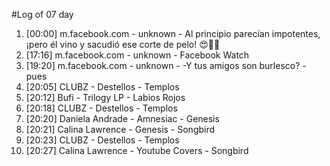 #Log of 07 day

1. [00:00] m.facebook.com - unknown - Al principio parecían impotentes, ¡pero él vino y sacudió ese corte de pelo! 😍💈🔥
1. [17:16] m.facebook.com - unknown - Facebook Watch
1. [19:20] m.facebook.com - unknown - -Y tus amigos son burlesco? -pues
1. [20:05] CLUBZ - Destellos - Templos
1. [20:12] Bufi - Trilogy LP - Labios Rojos
1. [20:18] CLUBZ - Destellos - Templos
1. [20:20] Daniela Andrade - Amnesiac - Genesis
1. [20:21] Calina Lawrence - Genesis - Songbird
1. [20:23] CLUBZ - Destellos - Templos
1. [20:27] Calina Lawrence - Youtube Covers - Songbird
